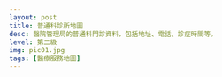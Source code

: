 ```yaml
---
layout: post
title: 普通科診所地圖
desc: 醫院管理局的普通科門診資料，包括地址、電話、診症時間等。
level: 第二級
img: pic01.jpg
tags: [醫療服務地圖]
---
```

<!-- Make sure you put this AFTER Leaflet's CSS -->
<script src="https://unpkg.com/leaflet@1.3.4/dist/leaflet.js"
   integrity="sha512-nMMmRyTVoLYqjP9hrbed9S+FzjZHW5gY1TWCHA5ckwXZBadntCNs8kEqAWdrb9O7rxbCaA4lKTIWjDXZxflOcA=="
   crossorigin=""></script>
<script src="https://cdn.klokantech.com/mapbox-gl-js/v0.43.0/mapbox-gl.js"></script>
<script src="https://cdn.klokantech.com/mapbox-gl-leaflet/latest/leaflet-mapbox-gl.js"></script>
 
<div id="map_canvas"></div>
 
 
<script type="text/javascript"> 
 
   var mapDiv = document.getElementById('map_canvas');
   var viewport = document.querySelector("meta[name=viewport]");
   viewport.setAttribute('content', 'initial-scale=1.0, user-scalable=no');
   mapDiv.style.width = '100%';
   mapDiv.style.height = '500px';
 
   var mymap = L.map('map_canvas').setView([22.38269281766774, 114.10987863448963], 11);
   
   var gl = L.mapboxGL({
     attribution: '<a href="https://www.maptiler.com/license/maps/" target="_blank">© MapTiler</a> <a href="https://www.openstreetmap.org/copyright" target="_blank">© OpenStreetMap contributors</a>',
     accessToken: 'not-needed',
     style: 'https://maps.tilehosting.com/c/c2392ad1-e959-404a-b55d-5f0da0f052fb/styles/OPENMEDICSHK/style.json?key=vrdEIAaBrAhTaX6Y5X2r'
   }).addTo(mymap);
   
   var data = {{ site.data.GOPCINFO | jsonify }};
   for (i in data){
      if (i == 0) continue;
      L.marker([data[i][9], data[i][10]]).addTo(mymap);  // add marker along latlong       
   }
</script>
